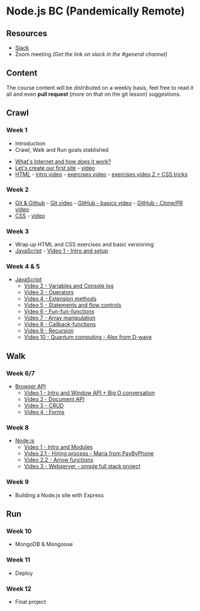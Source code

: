 # Node.js BC (Pandemically Remote)

## Resources

- [Slack](http://nodebcjan6.slack.com)
- Zoom meeting _(Get the link on slack in the #general channel)_

## Content

The course content will be distributed on a weekly basis, feel free to read it all and even **pull request** (more on that on the git lesson) suggestions.

## Crawl

### Week 1

- Introduction
- Crawl, Walk and Run goals stablished

* [What's Internet and how does it work?](internet.md)
* [Let's create our first site](first-site.md) - [video](https://drive.google.com/file/d/1jb7MOdqZm2zEBuWCuBKjoohp-bzU-hl1/view?usp=sharing)
* [HTML](html.md) - [intro video](https://drive.google.com/file/d/1oACrXII2rQ375gYLdu21mMbwuHzrjhLB/view?usp=sharing) - [exercises video](https://drive.google.com/file/d/1U1KGrt6pg2zxQHHBUltJ-gMBu5ORrXPy/view?usp=sharing) - [exercises video 2 + CSS tricks](https://drive.google.com/file/d/1sp-hObvLu0oUHpeZD0abqc8KUR0p-BmY/view?usp=sharing)

### Week 2

- [Git & Github](git.md) - [Git video](https://drive.google.com/file/d/1uSP3sYvVXm-0c8PC7JhmcgrUf8ensTfL/view?usp=sharing) - [GitHub - basics video](https://drive.google.com/file/d/11KCINeC-MSbSdHsRUjCw7R25Nvcrj_xN/view?usp=sharing) - [GitHub - Clone/PR video](https://drive.google.com/file/d/10GgIcmu_jHYpupHZKdrw2NWsz2fp7-4A/view?usp=sharing)
- [CSS](css.md) - [video](https://drive.google.com/file/d/14WA4Rc8UQmubSqH094Tu7_Oj5rQ-rx8V/view?usp=sharing)

### Week 3

- Wrap up HTML and CSS exercises and basic versioning
- [JavaScript](javascript.md) - [Video 1 - Intro and setup](https://drive.google.com/file/d/1CnXqYssk1pyIdTVDGj0b4foDIieXA_s2/view?usp=sharing)

### Week 4 & 5

- [JavaScript](javascript.md)
  - [Video 2 - Variables and Console log](https://drive.google.com/file/d/1g8gUezPdLZ4FOdKM3p3TmX_MvZ5UUPgv/view?usp=sharing)
  - [Video 3 - Operators](https://drive.google.com/file/d/1UvA1XKzYaKQ0H_qdseDZHbWwe1xXjT5L/view?usp=sharing)
  - [Video 4 - Extension methods](https://drive.google.com/file/d/16tAFgYsbGjTmwI8FCXQmC3dYnPQEcjla/view?usp=sharing)
  - [Video 5 - Statements and flow controls](https://drive.google.com/file/d/1OSrSK1qtavpl8tfrRpfQJ0kNriEDqrQ9/view?usp=sharing)
  - [Video 6 - Fun-fun-functions](https://drive.google.com/file/d/1kfMwi1chxGpcuKAeZHB5GeYX5yqyvKGS/view?usp=sharing)
  - [Video 7 - Array manipulation](https://drive.google.com/file/d/173ZbbLM4ev2HL0X8tEgoDTJvj2oE-3X9/view?usp=sharing)
  - [Video 8 - Callback-functions](https://drive.google.com/file/d/1tf2gqUzQmGJJ6Dchoh4f9XIJFX7Gfk29/view?usp=sharing)
  - [Video 9 - Recursion](https://drive.google.com/file/d/1fmAl3U-qSWwkjtmFlbzxMeHl17vOmU6m/view?usp=sharing)
  - [Video 10 - Quantum computing - Alex from D-wave](https://drive.google.com/file/d/1W8FjDEh1yvWodyXokFSZW-56yu0IogG9/view?usp=sharing)

## Walk

### Week 6/7

- [Browser API](browserapi.md)
  - [Video 1 - Intro and Window API + Big O conversation](https://drive.google.com/file/d/1FwdMcog1mEBpX0LfLKgwdRKBRC-Dr7l5/view?usp=sharing)
  - [Video 2 - Document API](https://drive.google.com/file/d/1Bj3qxZ_i8mowSN9P2l-IzDjt7o9jyJIa/view?usp=sharing)
  - [Video 3 - CRUD](https://drive.google.com/file/d/1Uzp48ocm1lAYD3RlHrs7eN7vU0z_dNGK/view?usp=sharing)
  - [Video 4 - Forms](https://drive.google.com/file/d/1pwGeIwKTKN7mecrvwOgRKJUZeFla1uaI/view?usp=sharing)

### Week 8

- [Node.js](nodejs.md)
  - [Video 1 - Intro and Modules](https://drive.google.com/file/d/16ue4RN5rbvBLAuxF2fqH7bsA_XTQX47p/view?usp=sharing) 
  - [Video 2.1 - Hiring process - Maria from PayByPhone](https://drive.google.com/file/d/1LZop-05ybbH6R9ULMhPEwCyksGYs2pIJ/view?usp=sharing)
  - [Video 2.2 - Arrow functions](https://drive.google.com/file/d/1qoz1dygdm4fn2sDpHcTiGpDGN0KkYj-p/view?usp=sharing)
  - [Video 3 - Webserver - simple full stack project](https://drive.google.com/file/d/1mgFtmbEFSvpc-pBA012kp0Xgt2e81mXI/view?usp=sharing)

### Week 9

- Building a Node.js site with Express

## Run

### Week 10

- MongoDB & Mongoose

### Week 11

- Deploy

### Week 12

- Final project
